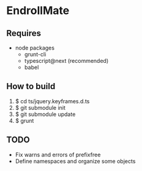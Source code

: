 # EndrollMate

## Requires

* node packages
  - grunt-cli
  - typescript@next (recommended)
  - babel

## How to build

1. $ cd ts/jquery.keyframes.d.ts
2. $ git submodule init
3. $ git submodule update
4. $ grunt

## TODO
- Fix warns and errors of prefixfree
- Define namespaces and organize some objects
